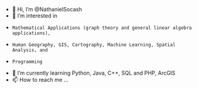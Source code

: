 - 👋 Hi, I’m @NathanielSocash
- 👀 I’m interested in 
-     Mathematical Applications (graph theory and general linear algebra applications), 
-     Human Geography, GIS, Cartography, Machine Learning, Spatial Analysis, and
-     Programming
- 🌱 I’m currently learning Python, Java, C++, SQL and PHP, ArcGIS 
- 📫 How to reach me ...

<!---
NathanielSocash/NathanielSocash is a ✨ special ✨ repository because its `README.md` (this file) appears on your GitHub profile.
You can click the Preview link to take a look at your changes.
--->
